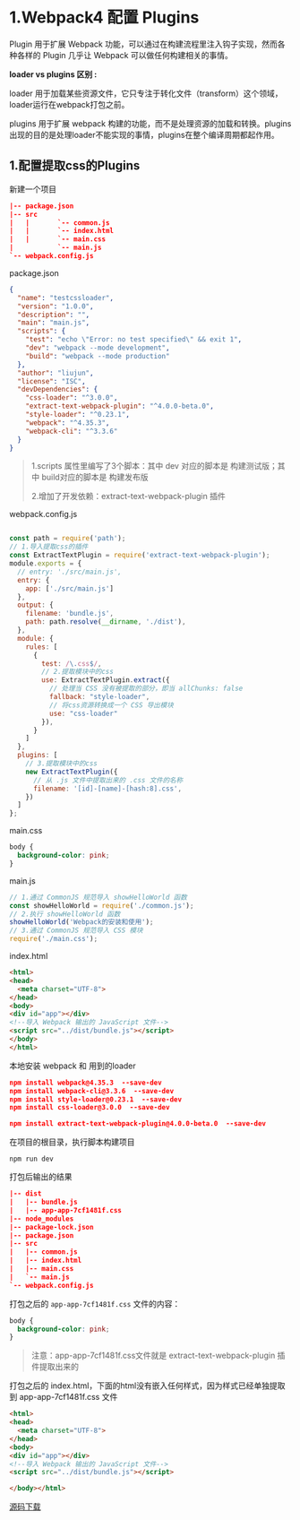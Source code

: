

# 1.Webpack4 配置 Plugins

Plugin 用于扩展 Webpack 功能，可以通过在构建流程里注入钩子实现，然而各种各样的 Plugin 几乎让 Webpack 可以做任何构建相关的事情。

**loader  vs plugins 区别 :**

loader 用于加载某些资源文件，它只专注于转化文件（transform）这个领域，loader运行在webpack打包之前。

plugins 用于扩展 webpack 构建的功能，而不是处理资源的加载和转换。plugins出现的目的是处理loader不能实现的事情，plugins在整个编译周期都起作用。

## 1.配置提取css的Plugins

新建一个项目

```json
|-- package.json
|-- src
|   |       `-- common.js
|   |       `-- index.html
|   |       `-- main.css
|           `-- main.js
`-- webpack.config.js
```



package.json

```json
{
  "name": "testcssloader",
  "version": "1.0.0",
  "description": "",
  "main": "main.js",
  "scripts": {
    "test": "echo \"Error: no test specified\" && exit 1",
    "dev": "webpack --mode development",
    "build": "webpack --mode production"
  },
  "author": "liujun",
  "license": "ISC",
  "devDependencies": {
    "css-loader": "^3.0.0",
    "extract-text-webpack-plugin": "^4.0.0-beta.0",
    "style-loader": "^0.23.1",
    "webpack": "^4.35.3",
    "webpack-cli": "^3.3.6"
  }
}

```

> 1.scripts 属性里编写了3个脚本：其中 dev 对应的脚本是 构建测试版；其中 build对应的脚本是 构建发布版
>
> 2.增加了开发依赖：extract-text-webpack-plugin  插件

webpack.config.js

```js

const path = require('path');
// 1.导入提取css的插件
const ExtractTextPlugin = require('extract-text-webpack-plugin');
module.exports = {
  // entry: './src/main.js',
  entry: {
    app: ['./src/main.js']
  },
  output: {
    filename: 'bundle.js',
    path: path.resolve(__dirname, './dist'), 
  },
  module: {
    rules: [
      {
        test: /\.css$/, 
        // 2.提取模块中的css
        use: ExtractTextPlugin.extract({
          // 处理当 CSS 没有被提取的部分，即当 allChunks: false
          fallback: "style-loader",
          // 将css资源转换成一个 CSS 导出模块
          use: "css-loader"
        }),
      }
    ]
  },
  plugins: [
    // 3.提取模块中的css
    new ExtractTextPlugin({
      // 从 .js 文件中提取出来的 .css 文件的名称
      filename: '[id]-[name]-[hash:8].css',
    })
  ]
};
```



main.css

```css
body {
  background-color: pink;
}
```

main.js

```js
// 1.通过 CommonJS 规范导入 showHelloWorld 函数
const showHelloWorld = require('./common.js');
// 2.执行 showHelloWorld 函数
showHelloWorld('Webpack的安装和使用');
// 3.通过 CommonJS 规范导入 CSS 模块
require('./main.css');
```

index.html

```html
<html>
<head>
  <meta charset="UTF-8">
</head>
<body>
<div id="app"></div>
<!--导入 Webpack 输出的 JavaScript 文件-->
<script src="../dist/bundle.js"></script>
</body>
</html>
```

本地安装 webpack 和 用到的loader

```json
npm install webpack@4.35.3  --save-dev
npm install webpack-cli@3.3.6  --save-dev
npm install style-loader@0.23.1  --save-dev
npm install css-loader@3.0.0  --save-dev

npm install extract-text-webpack-plugin@4.0.0-beta.0  --save-dev
```

在项目的根目录，执行脚本构建项目

`npm run dev`

打包后输出的结果

```json
|-- dist
|   |-- bundle.js
|   |-- app-app-7cf1481f.css
|-- node_modules
|-- package-lock.json
|-- package.json
|-- src
|   |-- common.js
|   |-- index.html
|   |-- main.css
|   `-- main.js
`-- webpack.config.js

```

打包之后的 `app-app-7cf1481f.css` 文件的内容：

```css
body {
  background-color: pink;
}
```

> 注意：app-app-7cf1481f.css文件就是 extract-text-webpack-plugin 插件提取出来的

打包之后的 index.html，下面的html没有嵌入任何样式，因为样式已经单独提取到 app-app-7cf1481f.css 文件

```html
<html>
<head>
  <meta charset="UTF-8">
</head>
<body>
<div id="app"></div>
<!--导入 Webpack 输出的 JavaScript 文件-->
<script src="../dist/bundle.js"></script>

</body></html>
```

[源码下载](https://github.com/LiuJunb/WebpackStudy/tree/master/webpackCode)







